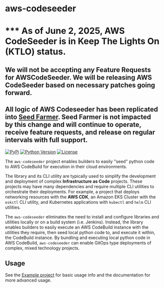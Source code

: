 # aws-codeseeder

#  *** As of June 2, 2025, AWS CodeSeeder is in Keep The Lights On (KTLO) status.
## We will not be accepting any Feature Requests for AWSCodeSeeder. We will be releasing AWS CodeSeeder based on necessary patches going forward.


## All logic of AWS Codeseeder has been replicated into [Seed Farmer](https://github.com/awslabs/seed-farmer).  Seed Farmer is not impacted by this change and will continue to operate, receive feature requests, and release on regular intervals with full support.



[![PyPi](https://img.shields.io/pypi/v/aws-codeseeder)](https://pypi.org/project/aws-codeseeder/)
[![Python Version](https://img.shields.io/pypi/pyversions/aws-codeseeder.svg)](https://pypi.org/project/aws-codeseeder/)
[![License](https://img.shields.io/pypi/l/aws-codeseeder)](https://github.com/awslabs/aws-codeseeder/blob/main/LICENSE)

The `aws-codeseeder` project enables builders to easily "seed" python code to AWS CodeBuild for execution in their cloud environments.

The library and its CLI utility are typically used to simplify the development and deployment of complex __Infrastructure as Code__ projects. These projects may have many dependencies and require multiple CLI utilities to orchestrate their deployments. For example, a project that deploys networking resources with the __AWS CDK__, an Amazon EKS Cluster with the `eskctl` CLI utility, and Kubernetes applications with `kubectl` and `helm` CLI utilities.

The `aws-codeseeder` eliminates the need to install and configure libraries and utilities locally or on a build system (i.e. Jenkins). Instead, the library enables builders to easily execute an AWS CodeBuild instance with the utilities they require, then seed local python code to, and execute it within, the CodeBuild instance. By bundling and executing local python code in AWS CodeBuild, `aws-codeseeder` can enable GitOps type deployments of complex, mixed technology projects.

## Usage

See the [Example project](example/) for basic usage info and the documentation for more advanced usage.
